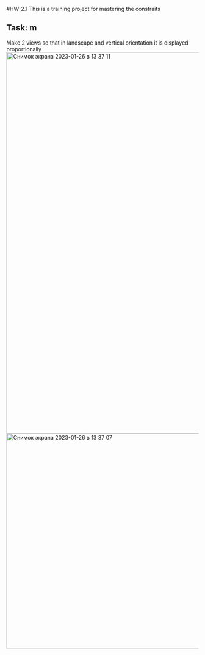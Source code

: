 #HW-2.1
This is a training project for mastering the constraits

## Task: m
Make 2 views so that in landscape and vertical orientation it is displayed proportionally
<img width="1000" alt="Снимок экрана 2023-01-26 в 13 37 11" src="https://user-images.githubusercontent.com/121757460/214791688-dbddd614-80f8-42c6-89a8-2afb53a556bc.png">
<img width="564" alt="Снимок экрана 2023-01-26 в 13 37 07" src="https://user-images.githubusercontent.com/121757460/214791666-248b1a1e-a115-4e74-9f57-6a4b1564dbae.png">
